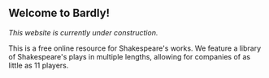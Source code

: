 ## Welcome to Bardly!

*This website is currently under construction.*

This is a free online resource for Shakespeare's works. We
feature a library of Shakespeare's plays in multiple
lengths, allowing for companies of as little as 11
players.
